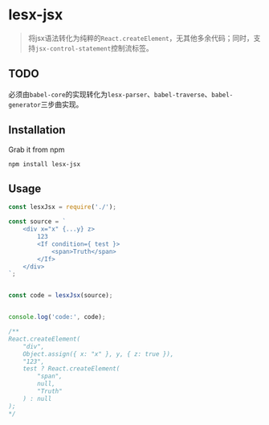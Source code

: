 # lesx-jsx 

> 将jsx语法转化为纯粹的`React.createElement`，无其他多余代码；同时，支持`jsx-control-statement`控制流标签。


## TODO

必须由`babel-core`的实现转化为`lesx-parser`、`babel-traverse`、`babel-generator`三步曲实现。

## Installation

Grab it from npm

```shell
npm install lesx-jsx
```

## Usage

```js
const lesxJsx = require('./');

const source = `
    <div x="x" {...y} z>
        123
        <If condition={ test }>
            <span>Truth</span>
        </If>
    </div>
`;


const code = lesxJsx(source);


console.log('code:', code);

/**
React.createElement(
    "div",
    Object.assign({ x: "x" }, y, { z: true }),
    "123",
    test ? React.createElement(
        "span",
        null,
        "Truth"
    ) : null
);
*/

```

